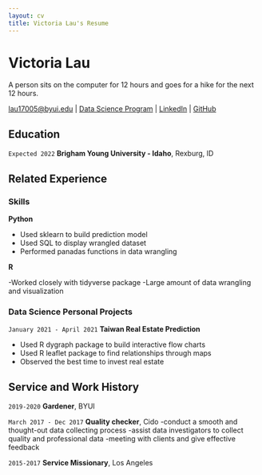 ```yaml
---
layout: cv
title: Victoria Lau's Resume
---
```

# Victoria Lau 
A person sits on the computer for 12 hours and goes for a hike for the next 12 hours.

<div id="webaddress">
<a href="lau17005@byui.edu">lau17005@byui.edu</a>
| <a href="https://byuidatascience.github.io/development.html">Data Science Program</a>
| <a href="https://www.linkedin.com/in/victoria-lau-a745321b7/">LinkedIn</a>
| <a href="https://github.com/victorialau17ds">GitHub</a>
</div>

<!-- https://www.monique.tech/the-art-of-markdown -->

## Education

`Expected 2022`
__Brigham Young University - Idaho__, Rexburg, ID


## Related Experience

### Skills 
__Python__

- Used sklearn to build prediction model 
- Used SQL to display wrangled dataset 
- Performed panadas functions in data wrangling 

__R__

-Worked closely with tidyverse package 
-Large amount of data wrangling and visualization 

### Data Science Personal Projects

`January 2021 - April 2021`
__Taiwan Real Estate Prediction__

- Used R dygraph package to build interactive flow charts
- Used R leaflet package to find relationships through maps 
- Observed the best time to invest real estate




## Service and Work History

`2019-2020`
__Gardener__, BYUI

`March 2017 - Dec 2017`
__Quality checker__, Cido
-conduct a smooth and thought-out data collecting process 
-assist data investigators to collect quality and professional data
-meeting with clients and give effective feedback

`2015-2017`
__Service Missionary__, Los Angeles 



<!-- ### Footer

Last updated: May 2013 -->


